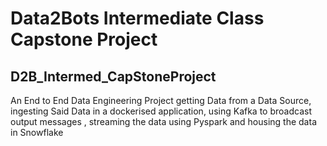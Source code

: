 # Data2Bots Intermediate Class Capstone Project
## D2B_Intermed_CapStoneProject
An End to End Data Engineering Project getting Data from a Data Source, ingesting Said Data in a dockerised application, using Kafka to broadcast output messages , streaming the data using Pyspark and housing the data in Snowflake
